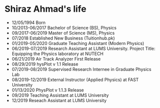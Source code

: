 Shiraz Ahmad's life
===============

- 12/05/1994 Born
- 10/2013-06/2017 Bachelor of Science (BS), Physics
- 09/2017-06/2019 Master of Science (MS), Physics
- 07/2018 Established New Business (Tuitionhub.pk)
- 01/2019-05/2020 Graduate Teaching Assistant (Modern Physics)
- 06/2019-07/2019 Research Assistant at LUMS University. Project Title: Equipping the Physics laboratory at NUTECH
- 06/21/2019 Air Track Analyzer First Release
- 08/29/2019 hysPlot v 1.1 Release
- 07/2019-08/2019 Supervised Research Internee in Graduate Physics Lab
- 08/2019-12/2019 External Instructor (Applied Physics) at FAST University
- 01/13/2020 PhysPlot v 1.1.3 Release
- 09/2019 Teaching Assistant at LUMS University
- 12/2019 Reseach Assistant at LUMS University
